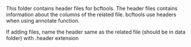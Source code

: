 This folder contains header files for bcftools.
The header files contains information about the columns of the related file.
bcftools use headers when using annotate function.

If adding files, name the header same as the related file (should be in data folder) with .header extension
